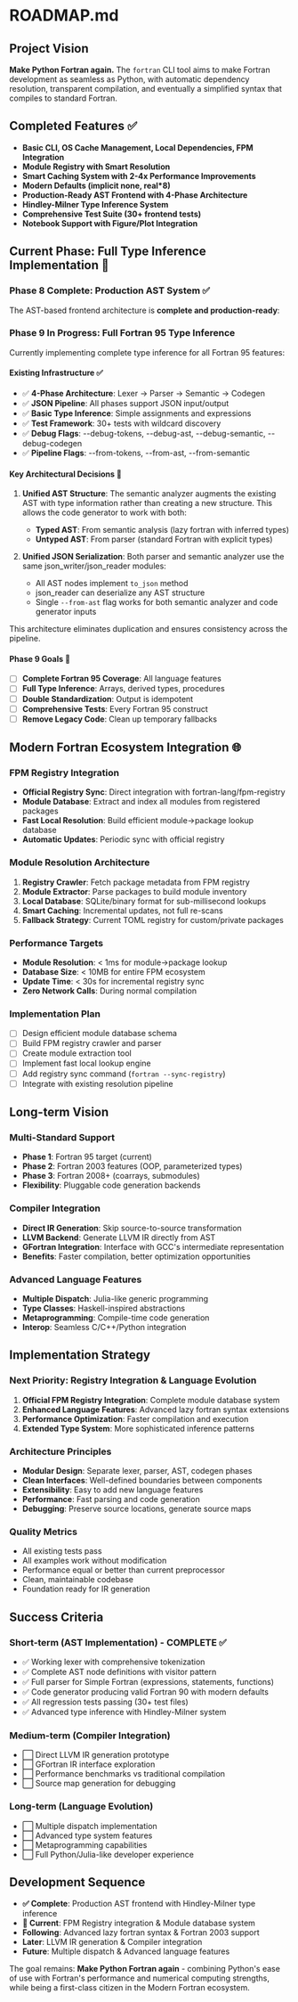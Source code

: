 # ROADMAP.md

## Project Vision

**Make Python Fortran again.** The `fortran` CLI tool aims to make Fortran development as seamless as Python, with automatic dependency resolution, transparent compilation, and eventually a simplified syntax that compiles to standard Fortran.

## Completed Features ✅

- **Basic CLI, OS Cache Management, Local Dependencies, FPM Integration**
- **Module Registry with Smart Resolution**
- **Smart Caching System with 2-4x Performance Improvements**
- **Modern Defaults (implicit none, real*8)**
- **Production-Ready AST Frontend with 4-Phase Architecture**
- **Hindley-Milner Type Inference System**
- **Comprehensive Test Suite (30+ frontend tests)**
- **Notebook Support with Figure/Plot Integration**

## Current Phase: Full Type Inference Implementation 🚧

### **Phase 8 Complete: Production AST System** ✅

The AST-based frontend architecture is **complete and production-ready**:

### **Phase 9 In Progress: Full Fortran 95 Type Inference**

Currently implementing complete type inference for all Fortran 95 features:

#### **Existing Infrastructure** ✅
- ✅ **4-Phase Architecture**: Lexer → Parser → Semantic → Codegen
- ✅ **JSON Pipeline**: All phases support JSON input/output
- ✅ **Basic Type Inference**: Simple assignments and expressions
- ✅ **Test Framework**: 30+ tests with wildcard discovery
- ✅ **Debug Flags**: --debug-tokens, --debug-ast, --debug-semantic, --debug-codegen
- ✅ **Pipeline Flags**: --from-tokens, --from-ast, --from-semantic

#### **Key Architectural Decisions** 📐

1. **Unified AST Structure**: The semantic analyzer augments the existing AST with type information rather than creating a new structure. This allows the code generator to work with both:
   - **Typed AST**: From semantic analysis (lazy fortran with inferred types)
   - **Untyped AST**: From parser (standard Fortran with explicit types)

2. **Unified JSON Serialization**: Both parser and semantic analyzer use the same json_writer/json_reader modules:
   - All AST nodes implement `to_json` method
   - json_reader can deserialize any AST structure
   - Single `--from-ast` flag works for both semantic analyzer and code generator inputs

This architecture eliminates duplication and ensures consistency across the pipeline.

#### **Phase 9 Goals** 🚧
- [ ] **Complete Fortran 95 Coverage**: All language features
- [ ] **Full Type Inference**: Arrays, derived types, procedures
- [ ] **Double Standardization**: Output is idempotent
- [ ] **Comprehensive Tests**: Every Fortran 95 construct
- [ ] **Remove Legacy Code**: Clean up temporary fallbacks

## Modern Fortran Ecosystem Integration 🌐

### FPM Registry Integration
- **Official Registry Sync**: Direct integration with fortran-lang/fpm-registry
- **Module Database**: Extract and index all modules from registered packages
- **Fast Local Resolution**: Build efficient module→package lookup database
- **Automatic Updates**: Periodic sync with official registry

### Module Resolution Architecture
1. **Registry Crawler**: Fetch package metadata from FPM registry
2. **Module Extractor**: Parse packages to build module inventory
3. **Local Database**: SQLite/binary format for sub-millisecond lookups
4. **Smart Caching**: Incremental updates, not full re-scans
5. **Fallback Strategy**: Current TOML registry for custom/private packages

### Performance Targets
- **Module Resolution**: < 1ms for module→package lookup
- **Database Size**: < 10MB for entire FPM ecosystem
- **Update Time**: < 30s for incremental registry sync
- **Zero Network Calls**: During normal compilation

### Implementation Plan
- [ ] Design efficient module database schema
- [ ] Build FPM registry crawler and parser
- [ ] Create module extraction tool
- [ ] Implement fast local lookup engine
- [ ] Add registry sync command (`fortran --sync-registry`)
- [ ] Integrate with existing resolution pipeline

## Long-term Vision

### Multi-Standard Support
- **Phase 1**: Fortran 95 target (current)
- **Phase 2**: Fortran 2003 features (OOP, parameterized types)
- **Phase 3**: Fortran 2008+ (coarrays, submodules)
- **Flexibility**: Pluggable code generation backends

### Compiler Integration
- **Direct IR Generation**: Skip source-to-source transformation
- **LLVM Backend**: Generate LLVM IR directly from AST
- **GFortran Integration**: Interface with GCC's intermediate representation
- **Benefits**: Faster compilation, better optimization opportunities

### Advanced Language Features
- **Multiple Dispatch**: Julia-like generic programming
- **Type Classes**: Haskell-inspired abstractions
- **Metaprogramming**: Compile-time code generation
- **Interop**: Seamless C/C++/Python integration

## Implementation Strategy

### Next Priority: Registry Integration & Language Evolution
1. **Official FPM Registry Integration**: Complete module database system
2. **Enhanced Language Features**: Advanced lazy fortran syntax extensions
3. **Performance Optimization**: Faster compilation and execution
4. **Extended Type System**: More sophisticated inference patterns

### Architecture Principles
- **Modular Design**: Separate lexer, parser, AST, codegen phases
- **Clean Interfaces**: Well-defined boundaries between components
- **Extensibility**: Easy to add new language features
- **Performance**: Fast parsing and code generation
- **Debugging**: Preserve source locations, generate source maps

### Quality Metrics
- All existing tests pass
- All examples work without modification
- Performance equal or better than current preprocessor
- Clean, maintainable codebase
- Foundation ready for IR generation

## Success Criteria

### Short-term (AST Implementation) - **COMPLETE** ✅
- ✅ Working lexer with comprehensive tokenization
- ✅ Complete AST node definitions with visitor pattern
- ✅ Full parser for Simple Fortran (expressions, statements, functions)
- ✅ Code generator producing valid Fortran 90 with modern defaults
- ✅ All regression tests passing (30+ test files)
- ✅ Advanced type inference with Hindley-Milner system

### Medium-term (Compiler Integration)
- ⬜ Direct LLVM IR generation prototype
- ⬜ GFortran IR interface exploration
- ⬜ Performance benchmarks vs traditional compilation
- ⬜ Source map generation for debugging

### Long-term (Language Evolution)
- ⬜ Multiple dispatch implementation
- ⬜ Advanced type system features
- ⬜ Metaprogramming capabilities
- ⬜ Full Python/Julia-like developer experience

## Development Sequence

- **✅ Complete**: Production AST frontend with Hindley-Milner type inference
- **🎯 Current**: FPM Registry integration & Module database system
- **Following**: Advanced lazy fortran syntax & Fortran 2003 support
- **Later**: LLVM IR generation & Compiler integration
- **Future**: Multiple dispatch & Advanced language features

The goal remains: **Make Python Fortran again** - combining Python's ease of use with Fortran's performance and numerical computing strengths, while being a first-class citizen in the Modern Fortran ecosystem.

